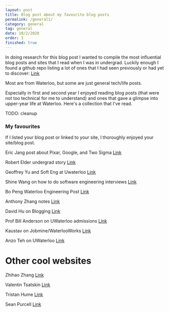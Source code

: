 ```yaml
---
layout: post
title: Blog post about my favourite blog posts
permalink: /general1/
category: general
tag: general
date: 10/2/2020
order: 1
finished: true
---
```


In doing research for this blog post I wanted to compile the most influential blog posts and sites that I read when I was in undergrad. Luckily enough I found a github repo listing a lot of ones that I had seen previously or had yet to discover: [Link](https://github.com/rudi-c/the-waterloo-blogger)

Most are from Waterloo, but some are just general tech/life posts.

Especially in first and second year I enjoyed reading blog posts (that were not too technical for me to understand) and ones that gave a glimpse into upper-year life at Waterloo. Here's a collection that I've read.

TODO: cleanup

### My favourites
If I listed your blog post or linked to your site, I thoroughly enjoyed your site/blog post.

Eric Jang post about Pixar, Google, and Two Sigma
[Link](https://blog.evjang.com/2016/06/my-internship-experiences-at-pixar.html)

Robert Elder undergrad story
[Link](http://www.robertelder.ca/my-uw-journey/)

Geoffrey Yu and Soft Eng at Uwaterloo
[Link](https://www.geoffreyyu.com/2018/08/06/software-engineering-at-waterloo/)

Shine Wang on how to do software engineering interviews
[Link](http://shinexwang.com/interview-strategy-guide/)

Bo Peng Waterloo Engineering Post
[Link](https://bopeng.io/how-to-get-into-waterloo-engineering)

Anthony Zhang notes
[Link](https://anthony-zhang.me/)

David Hu on Blogging
[Link](http://david-hu.com/2012/09/14/why-interns-should-blog.html)

Prof Bill Anderson on UWaterloo admissions
[Link](https://profbillanderson.com/2018/09/13/chances-for-2019/)

Kaustav on Jobmine/WaterlooWorks
[Link](https://medium.com/@kaustavha/why-i-opted-out-of-uwaterloos-co-op-program-or-why-jobmine-sucks-19b6028b80a3)

Anzo Teh on UWaterloo
[Link](https://anzoteh96.wordpress.com/2018/12/26/the-independence/)

# Other cool websites

Zhihao Zhang
[Link](https://zihao.me/)

Valentin Tsatskin
[Link](https://valentin.tsatsk.in/)

Tristan Hume
[Link](https://thume.ca/)

Sean Purcell
[Link](https://seanp.xyz/)
